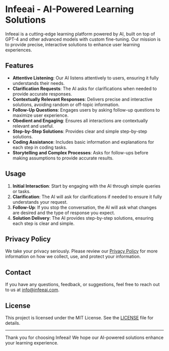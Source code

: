 # Infeeai - AI-Powered Learning Solutions

Infeeai is a cutting-edge learning platform powered by AI, built on top of GPT-4 and other advanced models with custom fine-tuning. Our mission is to provide precise, interactive solutions to enhance user learning experiences.

## Features

- **Attentive Listening**: Our AI listens attentively to users, ensuring it fully understands their needs.
- **Clarification Requests**: The AI asks for clarifications when needed to provide accurate responses.
- **Contextually Relevant Responses**: Delivers precise and interactive solutions, avoiding random or off-topic information.
- **Follow-Up Questions**: Engages users by asking follow-up questions to maximize user experience.
- **Obedient and Engaging**: Ensures all interactions are contextually relevant and useful.
- **Step-by-Step Solutions**: Provides clear and simple step-by-step solutions.
- **Coding Assistance**: Includes basic information and explanations for each step in coding tasks.
- **Storytelling and Complex Processes**: Asks for follow-ups before making assumptions to provide accurate results.

## Usage

1. **Initial Interaction**: Start by engaging with the AI through simple queries or tasks.
2. **Clarification**: The AI will ask for clarifications if needed to ensure it fully understands your request.
3. **Follow-Up**: If you stop the conversation, the AI will ask what changes are desired and the type of response you expect.
4. **Solution Delivery**: The AI provides step-by-step solutions, ensuring each step is clear and simple.

## Privacy Policy

We take your privacy seriously. Please review our [Privacy Policy](privacy-policy.html) for more information on how we collect, use, and protect your information.

## Contact

If you have any questions, feedback, or suggestions, feel free to reach out to us at [info@infeeai.com](mailto:info@infeeai.com).

## License

This project is licensed under the MIT License. See the [LICENSE](LICENSE) file for details.

---

Thank you for choosing Infeeai! We hope our AI-powered solutions enhance your learning experience.
